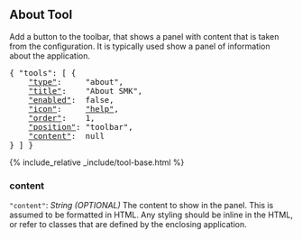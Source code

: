 ## About Tool


Add a button to the toolbar, that shows a panel with content that is taken from the configuration.
It is typically used show a panel of information about the application.

<pre>
{ "tools": [ {
    <a href="#type"     >"type"</a>:     "about",
    <a href="#title"    >"title"</a>:    "About SMK",
    <a href="#enabled"  >"enabled"</a>:  false,
    <a href="#icon"     >"icon"</a>:     <a href="https://material.io/tools/icons/?icon=help" target="material">"help"</a>,
    <a href="#order"    >"order"</a>:    1,
    <a href="#position" >"position"</a>: "toolbar",
    <a href="#content"  >"content"</a>:  null
} ] }
</pre>

{% include_relative _include/tool-base.html %}

### content
`"content"`: *String* *(OPTIONAL)*
The content to show in the panel.
This is assumed to be formatted in HTML.
Any styling should be inline in the HTML, or refer to classes that are defined by the enclosing application.

